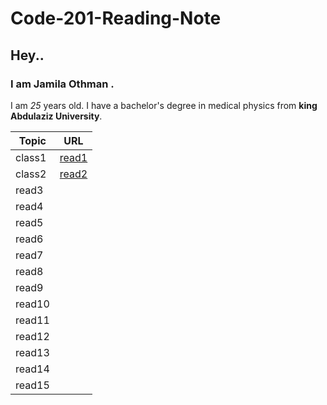 # Code-201-Reading-Note
## Hey.. 
### I am Jamila Othman .
 I am *25* years old.
 I have a bachelor's degree in medical physics from **king Abdulaziz University**.

Topic         | URL
---------     |--------
 class1       |[read1](https://github.com/JamilaOthman/Code-201-Reading-Note/blob/main/read1.md) 
class2        |[read2](https://github.com/JamilaOthman/Code-201-Reading-Note/blob/main/class-02.md)
read3         |
read4         |
read5         |
read6         |
read7         |
read8         |
read9         |
read10        |
read11        |
read12        |
read13        |
read14        |
read15        |

